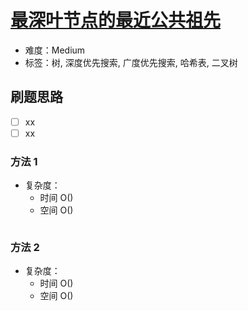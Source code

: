 # [最深叶节点的最近公共祖先](https://leetcode-cn.com/problems/lowest-common-ancestor-of-deepest-leaves/)

- 难度：Medium
- 标签：树, 深度优先搜索, 广度优先搜索, 哈希表, 二叉树

## 刷题思路

- [ ] xx
- [ ] xx

### 方法 1

- 复杂度：
    - 时间 O()
    - 空间 O()

``` js

```

### 方法 2

- 复杂度：
    - 时间 O()
    - 空间 O()

``` js

```
